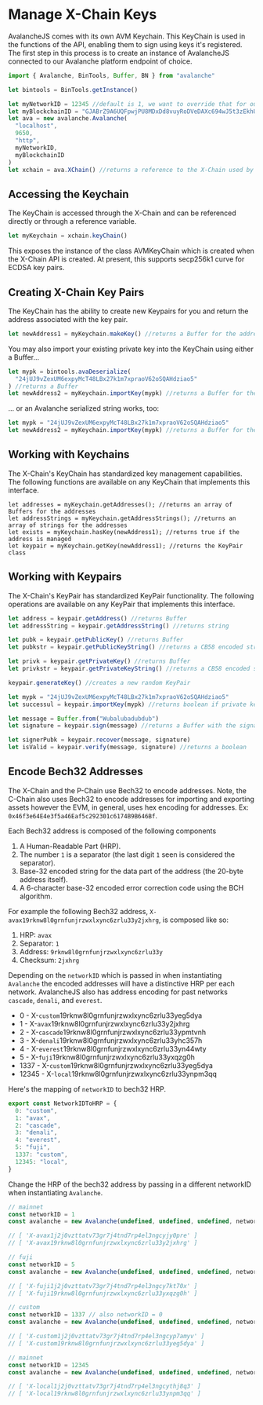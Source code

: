 # Manage X-Chain Keys

AvalancheJS comes with its own AVM Keychain. This KeyChain is used in the
functions of the API, enabling them to sign using keys it's registered. The
first step in this process is to create an instance of AvalancheJS connected to
our Avalanche platform endpoint of choice.

```ts
import { Avalanche, BinTools, Buffer, BN } from "avalanche"

let bintools = BinTools.getInstance()

let myNetworkID = 12345 //default is 1, we want to override that for our local network
let myBlockchainID = "GJABrZ9A6UQFpwjPU8MDxDd8vuyRoDVeDAXc694wJ5t3zEkhU" // The X-Chain blockchainID on this network
let ava = new avalanche.Avalanche(
  "localhost",
  9650,
  "http",
  myNetworkID,
  myBlockchainID
)
let xchain = ava.XChain() //returns a reference to the X-Chain used by AvalancheJS
```

## Accessing the Keychain

The KeyChain is accessed through the X-Chain and can be referenced directly or through a reference variable.

```ts
let myKeychain = xchain.keyChain()
```

This exposes the instance of the class AVMKeyChain which is created when the
X-Chain API is created. At present, this supports secp256k1 curve for ECDSA key
pairs.

## Creating X-Chain Key Pairs

The KeyChain has the ability to create new Keypairs for you and return the
address associated with the key pair.

```ts
let newAddress1 = myKeychain.makeKey() //returns a Buffer for the address
```

You may also import your existing private key into the KeyChain using either a Buffer…

```ts
let mypk = bintools.avaDeserialize(
  "24jUJ9vZexUM6expyMcT48LBx27k1m7xpraoV62oSQAHdziao5"
) //returns a Buffer
let newAddress2 = myKeychain.importKey(mypk) //returns a Buffer for the address
```

… or an Avalanche serialized string works, too:

```ts
let mypk = "24jUJ9vZexUM6expyMcT48LBx27k1m7xpraoV62oSQAHdziao5"
let newAddress2 = myKeychain.importKey(mypk) //returns a Buffer for the address
```

## Working with Keychains

The X-Chain's KeyChain has standardized key management capabilities. The
following functions are available on any KeyChain that implements this
interface.

```text
let addresses = myKeychain.getAddresses(); //returns an array of Buffers for the addresses
let addressStrings = myKeychain.getAddressStrings(); //returns an array of strings for the addresses
let exists = myKeychain.hasKey(newAddress1); //returns true if the address is managed
let keypair = myKeychain.getKey(newAddress1); //returns the KeyPair class
```

## Working with Keypairs

The X-Chain's KeyPair has standardized KeyPair functionality. The following
operations are available on any KeyPair that implements this interface.

```ts
let address = keypair.getAddress() //returns Buffer
let addressString = keypair.getAddressString() //returns string

let pubk = keypair.getPublicKey() //returns Buffer
let pubkstr = keypair.getPublicKeyString() //returns a CB58 encoded string

let privk = keypair.getPrivateKey() //returns Buffer
let privkstr = keypair.getPrivateKeyString() //returns a CB58 encoded string

keypair.generateKey() //creates a new random KeyPair

let mypk = "24jUJ9vZexUM6expyMcT48LBx27k1m7xpraoV62oSQAHdziao5"
let successul = keypair.importKey(mypk) //returns boolean if private key imported successfully

let message = Buffer.from("Wubalubadubdub")
let signature = keypair.sign(message) //returns a Buffer with the signature

let signerPubk = keypair.recover(message, signature)
let isValid = keypair.verify(message, signature) //returns a boolean
```

## Encode Bech32 Addresses

The X-Chain and the P-Chain use Bech32 to encode addresses. Note, the C-Chain
also uses Bech32 to encode addresses for importing and exporting assets however
the EVM, in general, uses hex encoding for addresses. Ex:
`0x46f3e64E4e3f5a46Eaf5c292301c6174B9B646Bf`.

Each Bech32 address is composed of the following components

1. A Human-Readable Part (HRP).
2. The number `1` is a separator (the last digit `1` seen is considered the separator).
3. Base-32 encoded string for the data part of the address (the 20-byte address itself).
4. A 6-character base-32 encoded error correction code using the BCH algorithm.

For example the following Bech32 address,
`X-avax19rknw8l0grnfunjrzwxlxync6zrlu33y2jxhrg`, is composed like so:

1. HRP: `avax`
2. Separator: `1`
3. Address: `9rknw8l0grnfunjrzwxlxync6zrlu33y`
4. Checksum: `2jxhrg`

Depending on the `networkID` which is passed in when instantiating `Avalanche`
the encoded addresses will have a distinctive HRP per each network. AvalancheJS
also has address encoding for past networks `cascade`, `denali`, and `everest`.

- 0 - X-`custom`19rknw8l0grnfunjrzwxlxync6zrlu33yeg5dya
- 1 - X-`avax`19rknw8l0grnfunjrzwxlxync6zrlu33y2jxhrg
- 2 - X-`cascade`19rknw8l0grnfunjrzwxlxync6zrlu33ypmtvnh
- 3 - X-`denali`19rknw8l0grnfunjrzwxlxync6zrlu33yhc357h
- 4 - X-`everest`19rknw8l0grnfunjrzwxlxync6zrlu33yn44wty
- 5 - X-`fuji`19rknw8l0grnfunjrzwxlxync6zrlu33yxqzg0h
- 1337 - X-`custom`19rknw8l0grnfunjrzwxlxync6zrlu33yeg5dya
- 12345 - X-`local`19rknw8l0grnfunjrzwxlxync6zrlu33ynpm3qq

Here's the mapping of `networkID` to bech32 HRP.

```ts
export const NetworkIDToHRP = {
  0: "custom",
  1: "avax",
  2: "cascade",
  3: "denali",
  4: "everest",
  5: "fuji",
  1337: "custom",
  12345: "local",
}
```

Change the HRP of the bech32 address by passing in a different networkID when instantiating `Avalanche`.

```ts
// mainnet
const networkID = 1
const avalanche = new Avalanche(undefined, undefined, undefined, networkID)

// [ 'X-avax1j2j0vzttatv73gr7j4tnd7rp4el3ngcyjy0pre' ]
// [ 'X-avax19rknw8l0grnfunjrzwxlxync6zrlu33y2jxhrg' ]
```

```ts
// fuji
const networkID = 5
const avalanche = new Avalanche(undefined, undefined, undefined, networkID)

// [ 'X-fuji1j2j0vzttatv73gr7j4tnd7rp4el3ngcy7kt70x' ]
// [ 'X-fuji19rknw8l0grnfunjrzwxlxync6zrlu33yxqzg0h' ]
```

```ts
// custom
const networkID = 1337 // also networkID = 0
const avalanche = new Avalanche(undefined, undefined, undefined, networkID)

// [ 'X-custom1j2j0vzttatv73gr7j4tnd7rp4el3ngcyp7amyv' ]
// [ 'X-custom19rknw8l0grnfunjrzwxlxync6zrlu33yeg5dya' ]
```

```ts
// mainnet
const networkID = 12345
const avalanche = new Avalanche(undefined, undefined, undefined, networkID)

// [ 'X-local1j2j0vzttatv73gr7j4tnd7rp4el3ngcythj8q3' ]
// [ 'X-local19rknw8l0grnfunjrzwxlxync6zrlu33ynpm3qq' ]
```
